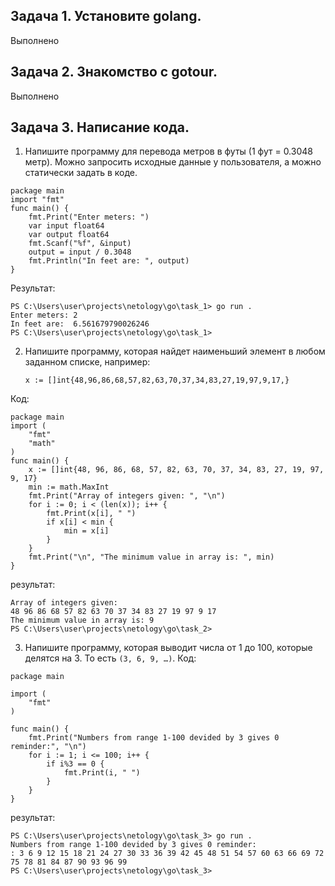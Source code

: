## Задача 1. Установите golang.
Выполнено 

## Задача 2. Знакомство с gotour.
Выполнено

## Задача 3. Написание кода. 
1. Напишите программу для перевода метров в футы (1 фут = 0.3048 метр). Можно запросить исходные данные 
у пользователя, а можно статически задать в коде.
```
package main
import "fmt"
func main() {
	fmt.Print("Enter meters: ")
	var input float64
	var output float64
	fmt.Scanf("%f", &input)
	output = input / 0.3048
	fmt.Println("In feet are: ", output)
}
``` 
Результат:
```
PS C:\Users\user\projects\netology\go\task_1> go run .
Enter meters: 2
In feet are:  6.561679790026246
PS C:\Users\user\projects\netology\go\task_1> 
```
2. Напишите программу, которая найдет наименьший элемент в любом заданном списке, например:
    ```
    x := []int{48,96,86,68,57,82,63,70,37,34,83,27,19,97,9,17,}
    ```
Код:
```
package main
import (
	"fmt"
	"math"
)
func main() {
	x := []int{48, 96, 86, 68, 57, 82, 63, 70, 37, 34, 83, 27, 19, 97, 9, 17}
	min := math.MaxInt
	fmt.Print("Array of integers given: ", "\n")
	for i := 0; i < (len(x)); i++ {
		fmt.Print(x[i], " ")
		if x[i] < min {
			min = x[i]
		}
	}
	fmt.Print("\n", "The minimum value in array is: ", min)
}
```
результат:
~~~
Array of integers given: 
48 96 86 68 57 82 63 70 37 34 83 27 19 97 9 17 
The minimum value in array is: 9
PS C:\Users\user\projects\netology\go\task_2>
~~~
3. Напишите программу, которая выводит числа от 1 до 100, которые делятся на 3. То есть `(3, 6, 9, …)`.
Код:
~~~
package main

import (
	"fmt"
)

func main() {
	fmt.Print("Numbers from range 1-100 devided by 3 gives 0 reminder:", "\n")
	for i := 1; i <= 100; i++ {
		if i%3 == 0 {
			fmt.Print(i, " ")
		}
	}
}

~~~
результат:
~~~
PS C:\Users\user\projects\netology\go\task_3> go run .
Numbers from range 1-100 devided by 3 gives 0 reminder:
: 3 6 9 12 15 18 21 24 27 30 33 36 39 42 45 48 51 54 57 60 63 66 69 72 75 78 81 84 87 90 93 96 99 
PS C:\Users\user\projects\netology\go\task_3>
~~~

